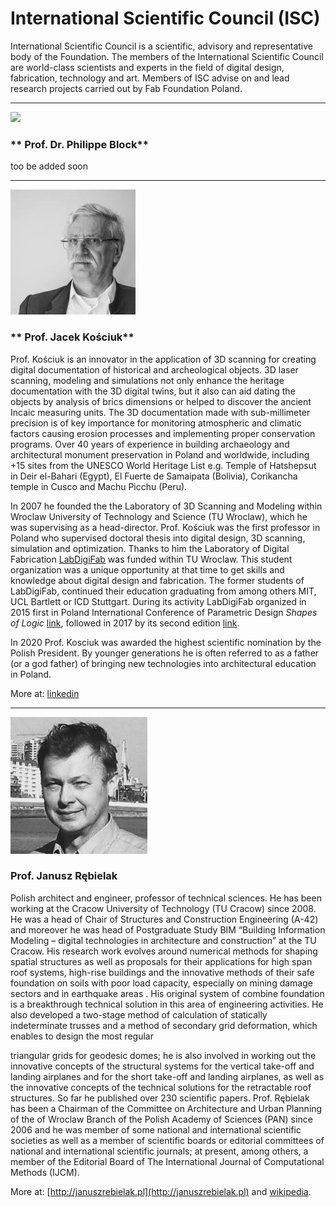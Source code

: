
# International Scientific Council (ISC)

International Scientific Council is a scientific, advisory and representative body of the Foundation. The members of the International Scientific Council are world-class scientists and experts in the field of digital design, fabrication, technology and art. Members of ISC advise on and lead research projects carried out by Fab Foundation Poland.

____________________________
![](./assets/philippe-block.jpg)
### ** Prof. Dr. Philippe Block**
too be added soon
____________________________
![](./assets/jacek-kosciuk.jpg)
### ** Prof. Jacek Kościuk**

Prof. Kościuk is an innovator in the application of 3D scanning for creating digital documentation of historical and archeological objects. 3D laser scanning, modeling and simulations not only enhance the heritage documentation with the 3D digital twins, but it also can aid dating the objects by analysis of brics dimensions or helped to discover the ancient Incaic measuring units. The 3D documentation made with sub-millimeter precision is of key importance for monitoring atmospheric and climatic factors causing erosion processes and implementing proper conservation programs. Over 40 years of experience in building archaeology and architectural monument preservation in Poland and worldwide, including +15 sites from the UNESCO World Heritage List e.g.  Temple of Hatshepsut in Deir el-Bahari (Egypt), El Fuerte de Samaipata (Bolivia), Corikancha temple in Cusco and  Machu Picchu (Peru).

In 2007 he founded the  the Laboratory of 3D Scanning and Modeling within Wroclaw University of Technology and Science (TU Wroclaw), which he was supervising as a head-director. Prof. Kościuk was the first professor in Poland who supervised doctoral thesis into digital design, 3D scanning, simulation and optimization. Thanks to him the Laboratory of Digital Fabrication [LabDigiFab](https://labdigifab.wordpress.com/) was funded within TU Wroclaw. This student organization was a unique opportunity at that time to get skills and knowledge about digital design and fabrication. The former students of LabDigiFab, continued their education graduating from among others MIT, UCL Bartlett or ICD Stuttgart.  During its activity LabDigiFab organized in 2015 first in Poland International Conference of Parametric Design *Shapes of Logic* [link](https://shapesoflogic.wordpress.com/), followed in 2017 by its second edition [link](https://es-la.facebook.com/shapesoflogic/).

In 2020 Prof. Kosciuk was awarded the highest scientific nomination by the Polish President. By younger generations he is often referred to as a father (or a god father) of bringing new technologies into architectural education in Poland.

More at: [linkedin](https://www.linkedin.com/in/jacek-ko%C5%9Bciuk-1347452/)

____________________________

![](./assets/janusz-rebielak.jpg)
### **Prof. Janusz Rębielak**

Polish architect and engineer, professor of technical sciences. He has been working at
the Cracow University of Technology (TU
Cracow) since 2008. He was a head of Chair
of Structures and Construction Engineering
(A-42) and moreover he was head of
Postgraduate Study BIM “Building Information
Modeling – digital technologies in
architecture and construction” at the TU
Cracow.
His research work evolves around numerical
methods for shaping spatial structures as
well as proposals for their applications for
high span roof systems, high-rise buildings
and the innovative methods of their safe
foundation on soils with poor load capacity,
especially on mining damage sectors and in
earthquake areas . His original system of
combine foundation is a breakthrough
technical solution in this area of
engineering activities. He also developed a
two-stage method of calculation of
statically indeterminate trusses and a
method of secondary grid deformation, which
enables to design the most regular

triangular grids for geodesic domes; he is
also involved in working out the innovative
concepts of the structural systems for the
vertical take-off and landing airplanes and
for the short take-off and landing
airplanes, as well as the innovative
concepts of the technical solutions for the
retractable roof structures. So far he
published over 230 scientific papers.
Prof. Rębielak has been a Chairman of the
Committee on Architecture and Urban Planning
of the of Wroclaw Branch of the Polish Academy
of Sciences (PAN) since 2006 and he was member
of some national and international scientific
societies as well as a member of scientific
boards or editorial committees of national and
international scientific journals; at present,
among others, a member of the Editorial Board of
The International Journal of Computational
Methods (IJCM).

More at: [http://januszrebielak.pl](http://januszrebielak.pl) and [wikipedia](https://pl.wikipedia.org/wiki/Janusz_R%C4%99bielak).
